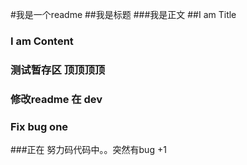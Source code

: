 #我是一个readme
##我是标题
###我是正文
##I am Title
### I am Content
### 测试暂存区 顶顶顶顶
### 修改readme 在 dev
### Fix bug one
###正在 努力码代码中。。突然有bug
+1

